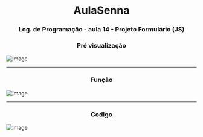 <h1 align="center">AulaSenna</h1>

<h3 align="center">Log. de Programação - aula 14 - Projeto Formulário (JS)</h3>

<h3 align="center">Pré visualização</h3>

![image](https://github.com/Htlktrevisan/Aula-Senna/assets/162151256/cb6e8d9a-31f9-4b47-a7d1-9d56fb4f8488)

<hr>

<h3 align="center">Função</h3>

![image](https://github.com/Htlktrevisan/Aula-Senna/assets/162151256/027bf521-bdcd-418d-9682-5430663371ad)

<hr>

<h3 align="center">Codigo</h3>

![image](https://github.com/Htlktrevisan/Aula-Senna/assets/162151256/0557a06d-250e-48d7-8767-99007df7243c)



